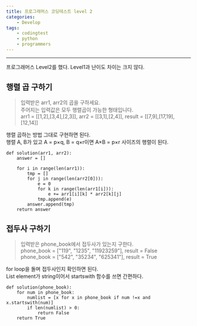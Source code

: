 ```yaml
---
title: 프로그래머스 코딩테스트 level 2
categories: 
    - Develop
tags:
    - codingtest
    - python
    - programmers
---
```

***
프로그래머스 Level2를 했다. Level1과 난이도 차이는 크지 않다.   

## 행렬 곱 구하기

>입력받은 arr1, arr2의 곱을 구하세요.   
주어지는 입력값은 모두 행렬곱이 가능한 형태입니다.   
arr1 = [[1,2],[3,4],[2,3]], arr2 = [[3,1],[2,4]], result = [[7,9],[17,19],[12,14]]

행렬 곱하는 방법 그대로 구현하면 된다.   
행렬 A, B가 있고 A = p×q, B = q×r이면 A×B = p×r 사이즈의 행렬이 된다.   

```
def solution(arr1, arr2):
    answer = []

    for i in range(len(arr1)):
        tmp = []
        for j in range(len(arr2[0])):
            e = 0
            for k in range(len(arr1[i])):
                e += arr1[i][k] * arr2[k][j]
            tmp.append(e)
        answer.append(tmp)
    return answer
```

## 접두사 구하기

>입력받은 phone_book에서 접두사가 있는지 구한다.      
phone_book = ["119", "1235", "11923259"], result = False   
phone_book = ["542", "35234", "625341"], result = True

for loop을 돌며 접두사인지 확인하면 된다.    
List element가 string이어서 startswith 함수를 쓰면 간편하다.   
```
def solution(phone_book):
    for num in phone_book:
        numlist = [x for x in phone_book if num !=x and x.startswith(num)]
        if len(numlist) > 0:
            return False
    return True
```